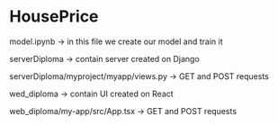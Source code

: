 # HousePrice

model.ipynb -> in this file we create our model and train it

serverDiploma -> contain server created on Django

serverDiploma/myproject/myapp/views.py -> GET and POST requests

wed_diploma -> contain UI created on React

web_diploma/my-app/src/App.tsx -> GET and POST requests
